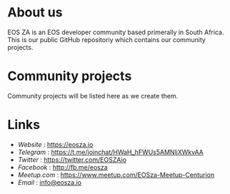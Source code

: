 # About us

EOS ZA is an EOS developer community based primerally in South Africa. This is our public GitHub repositoriy which contains our community projects. 

# Community projects

Community projects will be listed here as we create them.

# Links

* *Website* : https://eosza.io
* *Telegram* : https://t.me/joinchat/HWaH_hFWUs5AMNljXWkvAA
* *Twitter* : https://twitter.com/EOSZAio
* *Facebook* : http://fb.me/eosza
* *Meetup.com* : https://www.meetup.com/EOSza-Meetup-Centurion
* *Email* : info@eosza.io
